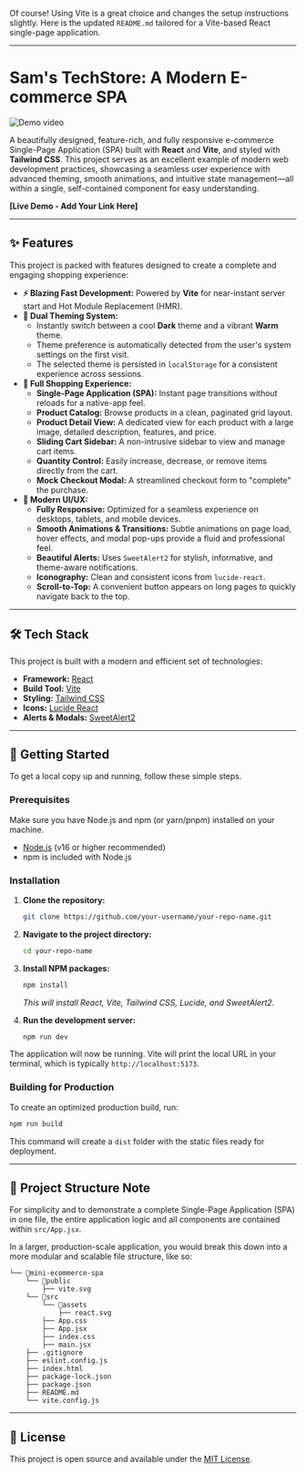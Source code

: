 Of course! Using Vite is a great choice and changes the setup instructions slightly. Here is the updated `README.md` tailored for a Vite-based React single-page application.

---

# Sam's TechStore: A Modern E-commerce SPA

![Demo video](./src/assets/miniecomdemo.gif)

A beautifully designed, feature-rich, and fully responsive e-commerce Single-Page Application (SPA) built with **React** and **Vite**, and styled with **Tailwind CSS**. This project serves as an excellent example of modern web development practices, showcasing a seamless user experience with advanced theming, smooth animations, and intuitive state management—all within a single, self-contained component for easy understanding.

**[Live Demo - Add Your Link Here]**

---

## ✨ Features

This project is packed with features designed to create a complete and engaging shopping experience:

*   **⚡️ Blazing Fast Development:** Powered by **Vite** for near-instant server start and Hot Module Replacement (HMR).
*   **🎨 Dual Theming System:**
    *   Instantly switch between a cool **Dark** theme and a vibrant **Warm** theme.
    *   Theme preference is automatically detected from the user's system settings on the first visit.
    *   The selected theme is persisted in `localStorage` for a consistent experience across sessions.
*   **🛒 Full Shopping Experience:**
    *   **Single-Page Application (SPA):** Instant page transitions without reloads for a native-app feel.
    *   **Product Catalog:** Browse products in a clean, paginated grid layout.
    *   **Product Detail View:** A dedicated view for each product with a large image, detailed description, features, and price.
    *   **Sliding Cart Sidebar:** A non-intrusive sidebar to view and manage cart items.
    *   **Quantity Control:** Easily increase, decrease, or remove items directly from the cart.
    *   **Mock Checkout Modal:** A streamlined checkout form to "complete" the purchase.
*   **🚀 Modern UI/UX:**
    *   **Fully Responsive:** Optimized for a seamless experience on desktops, tablets, and mobile devices.
    *   **Smooth Animations & Transitions:** Subtle animations on page load, hover effects, and modal pop-ups provide a fluid and professional feel.
    *   **Beautiful Alerts:** Uses `SweetAlert2` for stylish, informative, and theme-aware notifications.
    *   **Iconography:** Clean and consistent icons from `lucide-react`.
    *   **Scroll-to-Top:** A convenient button appears on long pages to quickly navigate back to the top.

---

## 🛠️ Tech Stack

This project is built with a modern and efficient set of technologies:

*   **Framework:** [React](https://reactjs.org/)
*   **Build Tool:** [Vite](https://vitejs.dev/)
*   **Styling:** [Tailwind CSS](https://tailwindcss.com/)
*   **Icons:** [Lucide React](https://lucide.dev/)
*   **Alerts & Modals:** [SweetAlert2](https://sweetalert2.github.io/)

---

## 🚀 Getting Started

To get a local copy up and running, follow these simple steps.

### Prerequisites

Make sure you have Node.js and npm (or yarn/pnpm) installed on your machine.

*   [Node.js](https://nodejs.org/) (v16 or higher recommended)
*   npm is included with Node.js

### Installation

1.  **Clone the repository:**
    ```sh
    git clone https://github.com/your-username/your-repo-name.git
    ```

2.  **Navigate to the project directory:**
    ```sh
    cd your-repo-name
    ```

3.  **Install NPM packages:**
    ```sh
    npm install
    ```
    *This will install React, Vite, Tailwind CSS, Lucide, and SweetAlert2.*

4.  **Run the development server:**
    ```sh
    npm run dev
    ```

The application will now be running. Vite will print the local URL in your terminal, which is typically `http://localhost:5173`.

### Building for Production

To create an optimized production build, run:

```sh
npm run build
```

This command will create a `dist` folder with the static files ready for deployment.

---

## 📁 Project Structure Note

For simplicity and to demonstrate a complete Single-Page Application (SPA) in one file, the entire application logic and all components are contained within `src/App.jsx`.

In a larger, production-scale application, you would break this down into a more modular and scalable file structure, like so:

```
└── 📁mini-ecommerce-spa
    └── 📁public
        ├── vite.svg
    └── 📁src
        └── 📁assets
            ├── react.svg
        ├── App.css
        ├── App.jsx
        ├── index.css
        ├── main.jsx
    ├── .gitignore
    ├── eslint.config.js
    ├── index.html
    ├── package-lock.json
    ├── package.json
    ├── README.md
    └── vite.config.js
```

---

## 📄 License

This project is open source and available under the [MIT License](LICENSE.md).